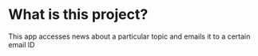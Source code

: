 # What is this project?
This app accesses news about a particular topic and emails it to a certain email ID